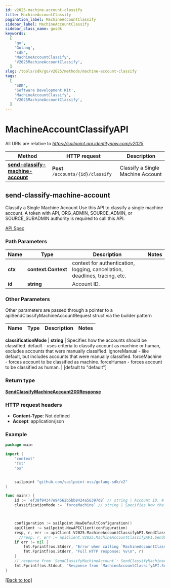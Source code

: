 ```yaml
---
id: v2025-machine-account-classify
title: MachineAccountClassify
pagination_label: MachineAccountClassify
sidebar_label: MachineAccountClassify
sidebar_class_name: gosdk
keywords:
  [
    'go',
    'Golang',
    'sdk',
    'MachineAccountClassify',
    'V2025MachineAccountClassify',
  ]
slug: /tools/sdk/go/v2025/methods/machine-account-classify
tags:
  [
    'SDK',
    'Software Development Kit',
    'MachineAccountClassify',
    'V2025MachineAccountClassify',
  ]
---
```


# MachineAccountClassifyAPI

All URIs are relative to *https://sailpoint.api.identitynow.com/v2025*

| Method | HTTP request | Description |
| --- | --- | --- |
| [**send-classify-machine-account**](#send-classify-machine-account) | **Post** `/accounts/{id}/classify` | Classify a Single Machine Account |

## send-classify-machine-account

Classify a Single Machine Account Use this API to classify a single machine account. A token with API, ORG_ADMIN, SOURCE_ADMIN, or SOURCE_SUBADMIN authority is required to call this API.

[API Spec](https://developer.sailpoint.com/docs/api/v2025/send-classify-machine-account)

### Path Parameters

| Name | Type | Description | Notes |
| --- | --- | --- | --- |
| **ctx** | **context.Context** | context for authentication, logging, cancellation, deadlines, tracing, etc. |
| **id** | **string** | Account ID. |

### Other Parameters

Other parameters are passed through a pointer to a apiSendClassifyMachineAccountRequest struct via the builder pattern

| Name | Type | Description | Notes |
| ---- | ---- | ----------- | ----- |

**classificationMode** | **string** | Specifies how the accounts should be classified. default - uses criteria to classify account as machine or human, excludes accounts that were manually classified. ignoreManual - like default, but includes accounts that were manually classified. forceMachine - forces account to be classified as machine. forceHuman - forces account to be classified as human. | [default to &quot;default&quot;]

### Return type

[**SendClassifyMachineAccount200Response**](../models/send-classify-machine-account200-response)

### HTTP request headers

- **Content-Type**: Not defined
- **Accept**: application/json

### Example

```go
package main

import (
	"context"
	"fmt"
	"os"


	sailpoint "github.com/sailpoint-oss/golang-sdk/v2"
)

func main() {
    id := `ef38f94347e94562b5bb8424a56397d8` // string | Account ID. # string | Account ID.
    classificationMode := `forceMachine` // string | Specifies how the accounts should be classified.        default - uses criteria to classify account as machine or human, excludes accounts that were manually classified.       ignoreManual - like default, but includes accounts that were manually classified.       forceMachine - forces account to be classified as machine.       forceHuman - forces account to be classified as human. (optional) (default to "default") # string | Specifies how the accounts should be classified.        default - uses criteria to classify account as machine or human, excludes accounts that were manually classified.       ignoreManual - like default, but includes accounts that were manually classified.       forceMachine - forces account to be classified as machine.       forceHuman - forces account to be classified as human. (optional) (default to "default")



    configuration := sailpoint.NewDefaultConfiguration()
    apiClient := sailpoint.NewAPIClient(configuration)
    resp, r, err := apiClient.V2025.MachineAccountClassifyAPI.SendClassifyMachineAccount(context.Background(), id).Execute()
	  //resp, r, err := apiClient.V2025.MachineAccountClassifyAPI.SendClassifyMachineAccount(context.Background(), id).ClassificationMode(classificationMode).Execute()
    if err != nil {
	    fmt.Fprintf(os.Stderr, "Error when calling `MachineAccountClassifyAPI.SendClassifyMachineAccount``: %v\n", err)
	    fmt.Fprintf(os.Stderr, "Full HTTP response: %v\n", r)
    }
    // response from `SendClassifyMachineAccount`: SendClassifyMachineAccount200Response
    fmt.Fprintf(os.Stdout, "Response from `MachineAccountClassifyAPI.SendClassifyMachineAccount`: %v\n", resp)
}
```

[[Back to top]](#)
